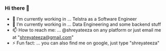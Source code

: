 ### Hi there 👋
- 🔭 I’m currently working in ...   Telstra as a Software Engineer
- 🌱 I’m currently working in ... Data Engineering and some backend stuff
- 📫 How to reach me: ... @shreyateeza on any platform or just email me at "shreyateeza@gmail.com"
- ⚡ Fun fact: ... you can also find me on google, just type "shreyateeza"

<!--
**shreyateeza/shreyateeza** is a ✨ _special_ ✨ repository because its `README.md` (this file) appears on your GitHub profile.

Here are some ideas to get you started:

- 🔭 I’m currently working in ...   Telstra as a Software Engineer         
- 🌱 I’m currently learning ... Neo4j and some backenfd stuff  
- 👯 I’m looking to collaborate on ...  
- 🤔 I’m looking for help with ...
- 💬 Ask me about ... 
- 📫 How to reach me: ... @shreyateeza in any platform or just email me at shreyateeza@gmail.com
- 😄 Pronouns: ...
- ⚡ Fun fact: ... you can find me on google, just type "shreyateeza"
-->
